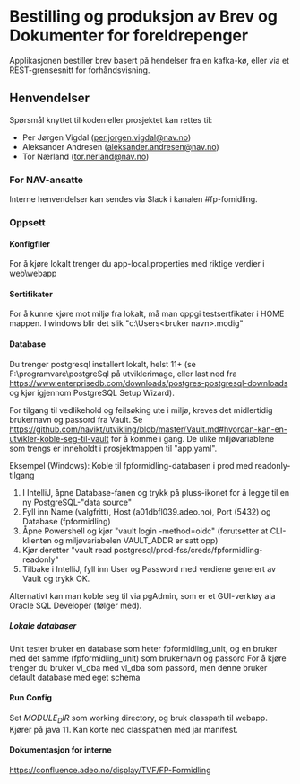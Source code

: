 Bestilling og produksjon av Brev og Dokumenter for foreldrepenger
================

Applikasjonen bestiller brev basert på hendelser fra en kafka-kø, eller via et REST-grensesnitt for forhåndsvisning.

## Henvendelser

Spørsmål knyttet til koden eller prosjektet kan rettes til:
* Per Jørgen Vigdal (per.jorgen.vigdal@nav.no)
* Aleksander Andresen (aleksander.andresen@nav.no)
* Tor Nærland (tor.nerland@nav.no)

### For NAV-ansatte
Interne henvendelser kan sendes via Slack i kanalen #fp-fomidling.


### Oppsett
#### Konfigfiler
For å kjøre lokalt trenger du app-local.properties med riktige verdier i web\webapp

#### Sertifikater
For å kunne kjøre mot miljø fra lokalt, må man oppgi testsertfikater i HOME mappen.
I windows blir det slik "c:\Users\<bruker navn>\.modig"

#### Database
Du trenger postgresql installert lokalt, helst 11+ (se F:\programvare\postgreSql på utviklerimage, eller last ned fra https://www.enterprisedb.com/downloads/postgres-postgresql-downloads og kjør igjennom PostgreSQL Setup Wizard).

For tilgang til vedlikehold og feilsøking ute i miljø, kreves det midlertidig brukernavn og passord fra Vault.
Se https://github.com/navikt/utvikling/blob/master/Vault.md#hvordan-kan-en-utvikler-koble-seg-til-vault for å komme i gang.
De ulike miljøvariablene som trengs er inneholdt i prosjektmappen til "app.yaml".

Eksempel (Windows): Koble til fpformidling-databasen i prod med readonly-tilgang

1. I IntelliJ, åpne Database-fanen og trykk på pluss-ikonet for å legge til en ny PostgreSQL-"data source"
2. Fyll inn Name (valgfritt), Host (a01dbfl039.adeo.no), Port (5432) og Database (fpformidling)
3. Åpne Powershell og kjør "vault login -method=oidc" (forutsetter at CLI-klienten og miljøvariabelen VAULT_ADDR er satt opp) 
4. Kjør deretter "vault read postgresql/prod-fss/creds/fpformidling-readonly"
5. Tilbake i IntelliJ, fyll inn User og Password med verdiene generert av Vault og trykk OK.

Alternativt kan man koble seg til via pgAdmin, som er et GUI-verktøy ala Oracle SQL Developer (følger med).

##### Lokale databaser
Unit tester bruker en database som heter
fpformidling_unit, og en bruker med det samme (fpformidling_unit) som brukernavn og passord
For å kjøre trenger du bruker vl_dba med vl_dba som passord, men denne bruker default database med
eget schema

 #### Run Config
 Set $MODULE_DIR$ som working directory, og bruk classpath til webapp. 
 Kjører på java 11. Kan korte ned classpathen med jar manifest.
 
 #### Dokumentasjon for interne
 https://confluence.adeo.no/display/TVF/FP-Formidling

